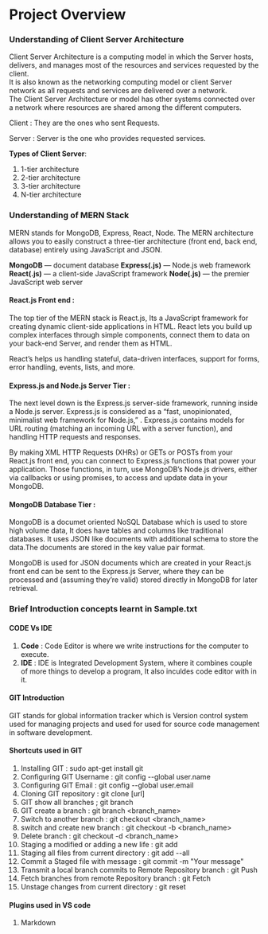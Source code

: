 # Project Overview

### Understanding of Client Server Architecture

Client Server Architecture is a computing model in which the Server hosts, delivers, and manages most of the resources and services requested by the client.   
It is also known as the networking computing model or client Server network as all requests and services are delivered over a network.   
The Client Server Architecture or model has other systems connected over a network where resources are shared among the different computers.   
   
Client : They are the ones who sent Requests. 

Server : Server is the one who provides requested services.   

__Types of Client Server__:   
1) 1-tier architecture   
2) 2-tier architecture
3) 3-tier architecture
4) N-tier architecture


### Understanding of MERN Stack

MERN stands for MongoDB, Express, React, Node. 
The MERN architecture allows you to easily construct a three-tier architecture (front end, back end, database) entirely using JavaScript and JSON.

__MongoDB__ — document database
__Express(.js)__ — Node.js web framework
__React(.js)__ — a client-side JavaScript framework
__Node(.js)__ — the premier JavaScript web server

#### React.js Front end :
The top tier of the MERN stack is React.js, Its a JavaScript framework for creating dynamic client-side applications in HTML.
React lets you build up complex interfaces through simple components, connect them to data on your back-end Server, and render them as HTML.

React’s helps us handling stateful, data-driven interfaces, support for forms, error handling, events, lists, and more.

#### Express.js and Node.js Server Tier :
The next level down is the Express.js server-side framework, running inside a Node.js server. 
Express.js is considered as a “fast, unopinionated, minimalist web framework for Node.js,” . 
Express.js contains models for URL routing (matching an incoming URL with a server function), and handling HTTP requests and responses.

By making XML HTTP Requests (XHRs) or GETs or POSTs from your React.js front end, you can connect to Express.js functions that power your application. Those functions, in turn, use MongoDB’s Node.js drivers, either via callbacks or using promises, to access and update data in your MongoDB.

#### MongoDB Database Tier :
MongoDB is a documet oriented NoSQL Database which is used to store high volume data, It does have tables and columns like traditional databases. It uses JSON like documents with additional schema to store the data.The documents are stored in the key value pair format.

MongoDB is used for JSON documents which are created in your React.js front end can be sent to the Express.js Server, where they can be processed and (assuming they’re valid) stored directly in MongoDB for later retrieval.

### Brief Introduction concepts learnt in Sample.txt

#### CODE Vs IDE
1) __Code__ : Code Editor is where we write instructions for the computer to execute.
2) __IDE__ : IDE is Integrated Development System, where it combines couple of more things to develop a program, It also inculdes code editor with in it.

#### GIT Introduction
GIT stands for global information tracker which is Version control system used for managing projects and used for used for source code management in software development.

#### Shortcuts used in GIT

1) Installing GIT : sudo apt-get install git
2) Configuring GIT Username  : git config --global user.name
3) Configuring GIT Email  : git config --global user.email
4) Cloning GIT repository : git clone [url]
5) GIT show all branches ; git branch 
6) GIT create a branch : git branch <branch_name>
7) Switch to another branch : git checkout <branch_name>
8) switch and create new branch : git checkout -b <branch_name>
9) Delete branch : git checkout -d <branch_name>
10) Staging a modified or adding a new life : git add <file-name> 
11) Staging all files from current directory : git add --all
12) Commit a Staged file with message : git commit -m "Your message"
13) Transmit a local branch commits to Remote Repository branch : git Push
14) Fetch branches from remote Repository branch : git Fetch 
15) Unstage changes from current directory : git reset


#### Plugins used in VS code
1. Markdown

